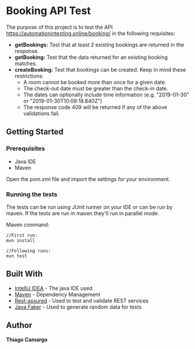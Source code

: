 # Booking API Test

The purpose of this project is to test the API https://automationintesting.online/booking/ in the following requisites:

* **getBookings:** Test that at least 2 existing bookings are returned in the response. 
* **getBooking:** Test that the data returned for an existing booking matches.
* **createBooking:** Test that bookings can be created. Keep in mind these restrictions:
    - A room cannot be booked more than once for a given date.
    - The check-out date must be greater than the check-in date.
    - The dates can optionally include time information (e.g. "2019-01-30" or "2019-01-30T10:09:18.840Z")
    - The response code 409 will be returned if any of the above validations fail. 

## Getting Started

### Prerequisites

* Java IDE
* Maven

Open the pom.xml file and import the settings for your environment.

### Running the tests

The tests can be run using JUnit runner on your IDE or can be run by maven.
If the tests are run in maven they'll run in parallel mode.

Maven command:
```
//First run:
mvn install

//Following runs:
mvn test
```
## Built With

* [IntelliJ IDEA](https://www.jetbrains.com/idea/) - The java IDE used
* [Maven](https://maven.apache.org/) - Dependency Management
* [Rest-assured](http://rest-assured.io/) - Used to test and validate REST services
* [Java Faker](https://github.com/DiUS/java-faker) - Used to generate random data for tests

## Author

**Thiago Camargo** 